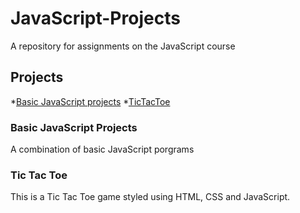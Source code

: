 # JavaScript-Projects
A repository for assignments on the JavaScript course

## Projects
*[Basic JavaScript projects](https://github.com/royo20/JavaScript-Projects/tree/main/Basic-JavaScript-Projects)
*[TicTacToe](https://github.com/royo20/JavaScript-Projects/tree/main/TicTacToe)

### Basic JavaScript Projects 
A combination of basic JavaScript porgrams  

### Tic Tac Toe
This is a Tic Tac Toe game styled using HTML, CSS and JavaScript. 
